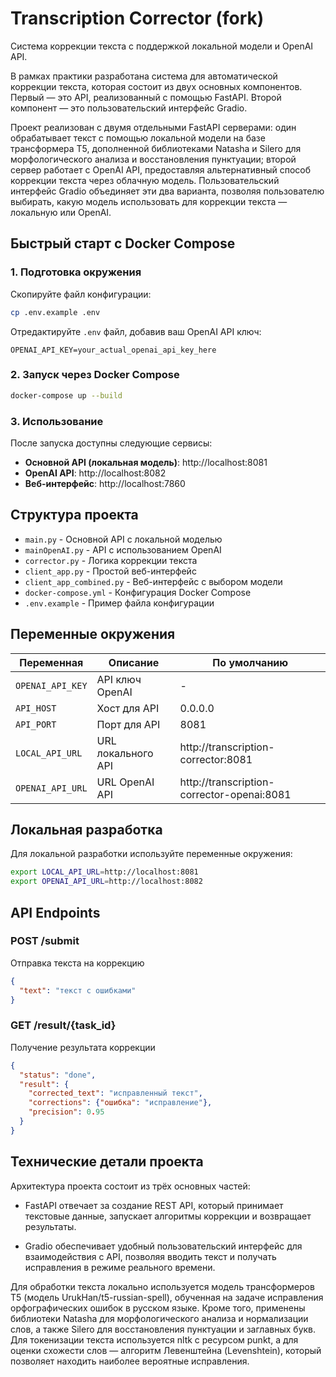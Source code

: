 # Transcription Corrector (fork)

Система коррекции текста с поддержкой локальной модели и OpenAI API.

В рамках практики разработана система для автоматической коррекции текста, которая состоит из двух основных компонентов. Первый — это API, реализованный с помощью FastAPI. Второй компонент — это пользовательский интерфейс Gradio.

Проект реализован с двумя отдельными FastAPI серверами: один обрабатывает текст с помощью локальной модели на базе трансформера T5, дополненной библиотеками Natasha и Silero для морфологического анализа и восстановления пунктуации; второй сервер работает с OpenAI API, предоставляя альтернативный способ коррекции текста через облачную модель. Пользовательский интерфейс Gradio объединяет эти два варианта, позволяя пользователю выбирать, какую модель использовать для коррекции текста — локальную или OpenAI.

## Быстрый старт с Docker Compose

### 1. Подготовка окружения

Скопируйте файл конфигурации:
```bash
cp .env.example .env
```

Отредактируйте `.env` файл, добавив ваш OpenAI API ключ:
```
OPENAI_API_KEY=your_actual_openai_api_key_here
```

### 2. Запуск через Docker Compose

```bash
docker-compose up --build
```

### 3. Использование

После запуска доступны следующие сервисы:

- **Основной API (локальная модель)**: http://localhost:8081
- **OpenAI API**: http://localhost:8082  
- **Веб-интерфейс**: http://localhost:7860

## Структура проекта

- `main.py` - Основной API с локальной моделью
- `mainOpenAI.py` - API с использованием OpenAI
- `corrector.py` - Логика коррекции текста
- `client_app.py` - Простой веб-интерфейс
- `client_app_combined.py` - Веб-интерфейс с выбором модели
- `docker-compose.yml` - Конфигурация Docker Compose
- `.env.example` - Пример файла конфигурации

## Переменные окружения

| Переменная | Описание | По умолчанию |
|-----------|----------|-------------|
| `OPENAI_API_KEY` | API ключ OpenAI | - |
| `API_HOST` | Хост для API | 0.0.0.0 |
| `API_PORT` | Порт для API | 8081 |
| `LOCAL_API_URL` | URL локального API | http://transcription-corrector:8081 |
| `OPENAI_API_URL` | URL OpenAI API | http://transcription-corrector-openai:8081 |

## Локальная разработка

Для локальной разработки используйте переменные окружения:
```bash
export LOCAL_API_URL=http://localhost:8081
export OPENAI_API_URL=http://localhost:8082
```

## API Endpoints

### POST /submit
Отправка текста на коррекцию
```json
{
  "text": "текст с ошибками"
}
```

### GET /result/{task_id}
Получение результата коррекции
```json
{
  "status": "done",
  "result": {
    "corrected_text": "исправленный текст",
    "corrections": {"ошибка": "исправление"},
    "precision": 0.95
  }
}
```

## Технические детали проекта

Архитектура проекта состоит из трёх основных частей:

- FastAPI отвечает за создание REST API, который принимает текстовые данные, запускает алгоритмы коррекции и возвращает результаты.

- Gradio обеспечивает удобный пользовательский интерфейс для взаимодействия с API, позволяя вводить текст и получать исправления в режиме реального времени.

Для обработки текста локально используется модель трансформеров T5 (модель UrukHan/t5-russian-spell), обученная на задаче исправления орфографических ошибок в русском языке. Кроме того, применены библиотеки Natasha для морфологического анализа и нормализации слов, а также Silero для восстановления пунктуации и заглавных букв. Для токенизации текста используется nltk с ресурсом punkt, а для оценки схожести слов — алгоритм Левенштейна (Levenshtein), который позволяет находить наиболее вероятные исправления.
